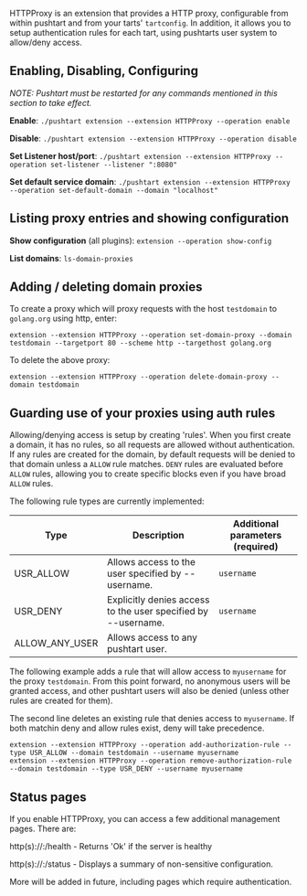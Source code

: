 HTTPProxy is an extension that provides a HTTP proxy, configurable from within pushtart and from your tarts' `tartconfig`. In addition, it allows you to setup authentication rules for each tart, using pushtarts user system to allow/deny access.


## Enabling, Disabling, Configuring

_NOTE: Pushtart must be restarted for any commands mentioned in this section to take effect._

**Enable**: `./pushtart extension --extension HTTPProxy --operation enable`

**Disable**: `./pushtart extension --extension HTTPProxy --operation disable`

**Set Listener host/port**: `./pushtart extension --extension HTTPProxy --operation set-listener --listener ":8080"`

**Set default service domain**: `./pushtart extension --extension HTTPProxy --operation set-default-domain --domain "localhost"`


## Listing proxy entries and showing configuration

**Show configuration** (all plugins): `extension --operation show-config`

**List domains**: `ls-domain-proxies`

## Adding / deleting domain proxies

To create a proxy which will proxy requests with the host `testdomain` to `golang.org` using http, enter:

```shell
extension --extension HTTPProxy --operation set-domain-proxy --domain testdomain --targetport 80 --scheme http --targethost golang.org
```

To delete the above proxy:

```shell
extension --extension HTTPProxy --operation delete-domain-proxy --domain testdomain
```

## Guarding use of your proxies using auth rules

Allowing/denying access is setup by creating 'rules'. When you first create a domain, it has no rules, so all requests are allowed without authentication. If any rules are created for the domain, by default requests will be denied to that domain unless a `ALLOW` rule matches. `DENY` rules are evaluated before `ALLOW` rules, allowing you to create specific blocks even if you have broad `ALLOW` rules.

The following rule types are currently implemented:

|      Type      |                  Description                                    | Additional parameters (required) |
| -------------- | --------------------------------------------------------------- | -------------------------------- |
| USR_ALLOW      | Allows access to the user specified by --username.              | `username`                       |
| USR_DENY       | Explicitly denies access to the user specified by --username.   | `username`                       |
| ALLOW_ANY_USER | Allows access to any pushtart user.                             |                                  |

The following example adds a rule that will allow access to `myusername` for the proxy `testdomain`. From this point forward, no anonymous users will be granted access, and other pushtart users will also be denied (unless other rules are created for them).

The second line deletes an existing rule that denies access to `myusername`. If both matchin deny and allow rules exist, deny will take precedence.

```shell
extension --extension HTTPProxy --operation add-authorization-rule --type USR_ALLOW --domain testdomain --username myusername
extension --extension HTTPProxy --operation remove-authorization-rule --domain testdomain --type USR_DENY --username myusername
```

## Status pages

If you enable HTTPProxy, you can access a few additional management pages. There are:

http(s)://<default-domain>:<http-port>/health - Returns 'Ok' if the server is healthy

http(s)://<default-domain>:<http-port>/status - Displays a summary of non-sensitive configuration.

More will be added in future, including pages which require authentication.
